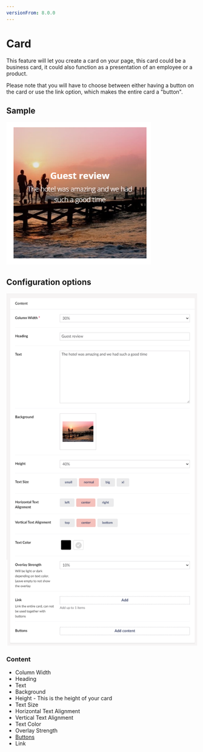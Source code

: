 ```yaml
---
versionFrom: 8.0.0
---
```


# Card

This feature will let you create a card on your page, this card could be a business card, it could also function as a presentation of an employee or a product.

Please note that you will have to choose between either having a button on the card or use the link option, which makes the entire card a "button".

## Sample

![Card Frontend](images/Card-front.png)

## Configuration options

![Card Backoffice part 1 ](images/Card-back.png)

### Content

- Column Width
- Heading
- Text
- Background
- Height - This is the height of your card
- Text Size
- Horizontal Text Alignment
- Vertical Text Alignment
- Text Color
- Overlay Strength
- [Buttons](../../Buttons/index.md)
- Link